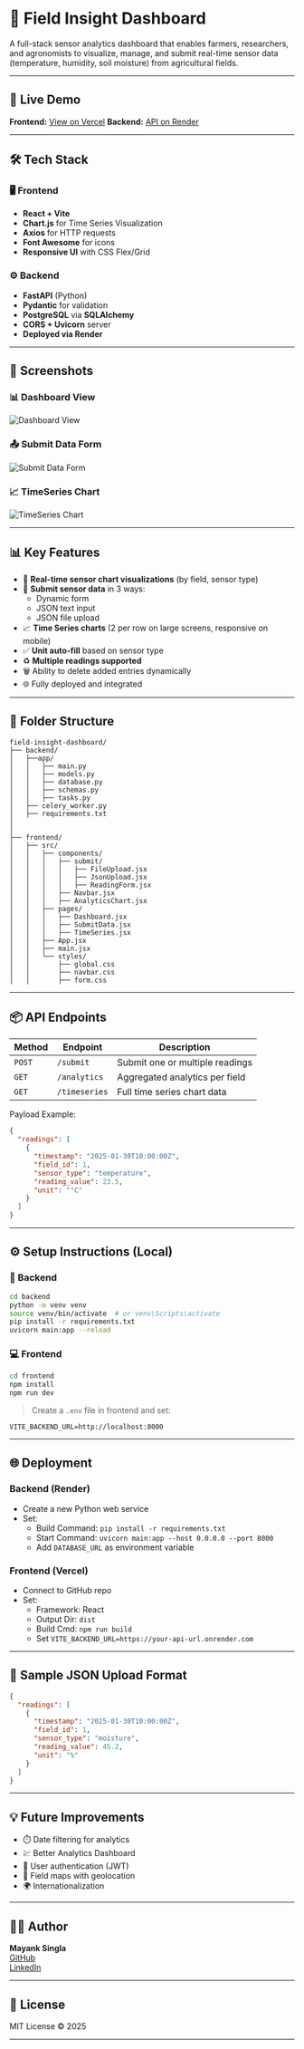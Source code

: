 
# 🌾 Field Insight Dashboard

A full-stack sensor analytics dashboard that enables farmers, researchers, and agronomists to visualize, manage, and submit real-time sensor data (temperature, humidity, soil moisture) from agricultural fields.

---

## 🚀 Live Demo

**Frontend:** [View on Vercel](https://feild-insight.vercel.app/)
**Backend:** [API on Render](https://feild-insight.onrender.com/analytics)  

---

## 🛠 Tech Stack

### 🖥 Frontend
- **React + Vite**
- **Chart.js** for Time Series Visualization
- **Axios** for HTTP requests
- **Font Awesome** for icons
- **Responsive UI** with CSS Flex/Grid

### ⚙ Backend
- **FastAPI** (Python)
- **Pydantic** for validation
- **PostgreSQL** via **SQLAlchemy**
- **CORS + Uvicorn** server
- **Deployed via Render**

---

## 📸 Screenshots

### 📊 Dashboard View
![Dashboard View](assets/screenshots/dashboard-view.png)

### 📤 Submit Data Form
![Submit Data Form](assets/screenshots/upload-form.png)

### 📈 TimeSeries Chart
![TimeSeries Chart](assets/screenshots/TimeSeries-chart.png)

---

## 📊 Key Features

- 🔁 **Real-time sensor chart visualizations** (by field, sensor type)
- 🧾 **Submit sensor data** in 3 ways:
  - Dynamic form
  - JSON text input
  - JSON file upload
- 📈 **Time Series charts** (2 per row on large screens, responsive on mobile)
- ✅ **Unit auto-fill** based on sensor type
- ♻️ **Multiple readings supported**
- 🗑️ Ability to delete added entries dynamically
- 🌐 Fully deployed and integrated

---

## 📁 Folder Structure

```
field-insight-dashboard/
├── backend/
│   ├──app/
│   │   ├── main.py
│   │   ├── models.py
│   │   ├── database.py
│   │   ├── schemas.py
│   │   ├── tasks.py
│   ├── celery_worker.py
│   ├── requirements.txt
│
│
├── frontend/
│   ├── src/
│   │   ├── components/
│   │   │   ├── submit/
│   │   │   │   ├── FileUpload.jsx
│   │   │   │   ├── JsonUpload.jsx
│   │   │   │   ├── ReadingForm.jsx
│   │   │   ├── Navbar.jsx
│   │   │   ├── AnalyticsChart.jsx
│   │   ├── pages/
│   │   │   ├── Dashboard.jsx
│   │   │   ├── SubmitData.jsx
│   │   │   ├── TimeSeries.jsx
│   │   ├── App.jsx
│   │   ├── main.jsx
│   │   └── styles/
│   │       ├── global.css
│   │       ├── navbar.css
│   │       ├── form.css
```

---

## 📦 API Endpoints

| Method | Endpoint        | Description                       |
|--------|------------------|-----------------------------------|
| `POST` | `/submit`        | Submit one or multiple readings  |
| `GET`  | `/analytics`     | Aggregated analytics per field   |
| `GET`  | `/timeseries`    | Full time series chart data      |

Payload Example:
```json
{
  "readings": [
    {
      "timestamp": "2025-01-30T10:00:00Z",
      "field_id": 1,
      "sensor_type": "temperature",
      "reading_value": 23.5,
      "unit": "°C"
    }
  ]
}
```

---

## ⚙️ Setup Instructions (Local)

### 🔧 Backend

```bash
cd backend
python -m venv venv
source venv/bin/activate  # or venv\Scripts\activate
pip install -r requirements.txt
uvicorn main:app --reload
```

### 💻 Frontend

```bash
cd frontend
npm install
npm run dev
```

> Create a `.env` file in frontend and set:
```env
VITE_BACKEND_URL=http://localhost:8000
```

---

## 🌐 Deployment

### Backend (Render)
- Create a new Python web service
- Set:
  - Build Command: `pip install -r requirements.txt`
  - Start Command: `uvicorn main:app --host 0.0.0.0 --port 8000`
  - Add `DATABASE_URL` as environment variable

### Frontend (Vercel)
- Connect to GitHub repo
- Set:
  - Framework: React
  - Output Dir: `dist`
  - Build Cmd: `npm run build`
  - Set `VITE_BACKEND_URL=https://your-api-url.onrender.com`

---

## 🧪 Sample JSON Upload Format

```json
{
  "readings": [
    {
      "timestamp": "2025-01-30T10:00:00Z",
      "field_id": 1,
      "sensor_type": "moisture",
      "reading_value": 45.2,
      "unit": "%"
    }
  ]
}
```

---

## 💡 Future Improvements

- ⏱️ Date filtering for analytics
- 💹 Better Analytics Dashboard 
- 👥 User authentication (JWT)
- 📍 Field maps with geolocation
- 🌍 Internationalization

---

## 👨‍💻 Author

**Mayank Singla**  
[GitHub](https://github.com/mayanksingla910)  
[LinkedIn](https://www.linkedin.com/in/mayanksingla910)  

---

## 📄 License

MIT License © 2025

---
